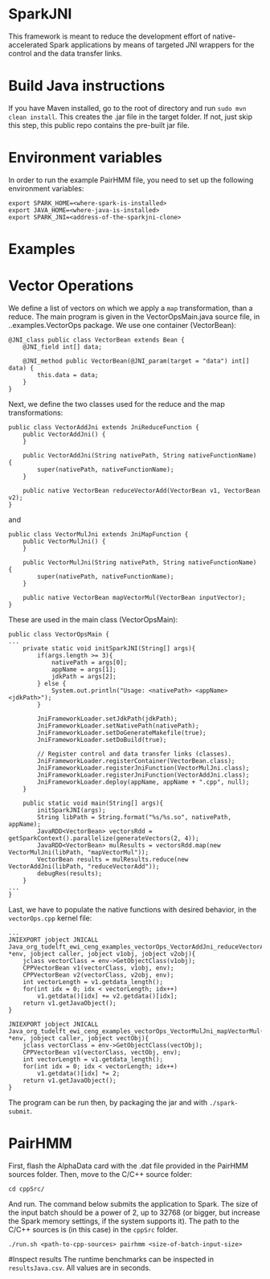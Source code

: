 # SparkJNI
This framework is meant to reduce the development effort of native-accelerated Spark applications by means of targeted JNI wrappers for the control and the data transfer links.

# Build Java instructions
If you have Maven installed, go to the root of directory and run ```sudo mvn clean install```. This creates the .jar file in the target folder. If not, just skip this step, this public repo contains the pre-built jar file.

# Environment variables
In order to run the example PairHMM file, you need to set up the following environment variables:
```
export SPARK_HOME=<where-spark-is-installed>
export JAVA_HOME=<where-java-is-installed>
export SPARK_JNI=<address-of-the-sparkjni-clone>
```

# Examples
# Vector Operations
We define a list of vectors on which we apply a ```map``` transformation, than a reduce. The main program is given in the VectorOpsMain.java source file, in ..examples.VectorOps package. We use one container (VectorBean):
```
@JNI_class public class VectorBean extends Bean {
    @JNI_field int[] data;

    @JNI_method public VectorBean(@JNI_param(target = "data") int[] data) {
        this.data = data;
    }
}
```
Next, we define the two classes used for the reduce and the map transformations:
```
public class VectorAddJni extends JniReduceFunction {
    public VectorAddJni() {
    }

    public VectorAddJni(String nativePath, String nativeFunctionName) {
        super(nativePath, nativeFunctionName);
    }

    public native VectorBean reduceVectorAdd(VectorBean v1, VectorBean v2);
}
```
and
```
public class VectorMulJni extends JniMapFunction {
    public VectorMulJni() {
    }

    public VectorMulJni(String nativePath, String nativeFunctionName) {
        super(nativePath, nativeFunctionName);
    }

    public native VectorBean mapVectorMul(VectorBean inputVector);
}
```
These are used in the main class (VectorOpsMain):
```
public class VectorOpsMain {
...
    private static void initSparkJNI(String[] args){
        if(args.length >= 3){
            nativePath = args[0];
            appName = args[1];
            jdkPath = args[2];
        } else {
            System.out.println("Usage: <nativePath> <appName> <jdkPath>");
        }

        JniFrameworkLoader.setJdkPath(jdkPath);
        JniFrameworkLoader.setNativePath(nativePath);
        JniFrameworkLoader.setDoGenerateMakefile(true);
        JniFrameworkLoader.setDoBuild(true);

        // Register control and data transfer links (classes).
        JniFrameworkLoader.registerContainer(VectorBean.class);
        JniFrameworkLoader.registerJniFunction(VectorMulJni.class);
        JniFrameworkLoader.registerJniFunction(VectorAddJni.class);
        JniFrameworkLoader.deploy(appName, appName + ".cpp", null);
    }

    public static void main(String[] args){
        initSparkJNI(args);
        String libPath = String.format("%s/%s.so", nativePath, appName);
        JavaRDD<VectorBean> vectorsRdd = getSparkContext().parallelize(generateVectors(2, 4));
        JavaRDD<VectorBean> mulResults = vectorsRdd.map(new VectorMulJni(libPath, "mapVectorMul"));
        VectorBean results = mulResults.reduce(new VectorAddJni(libPath, "reduceVectorAdd"));
        debugRes(results);
    }
...
}
```
Last, we have to populate the native functions with desired behavior, in the ```vectorOps.cpp``` kernel file:
```
...
JNIEXPORT jobject JNICALL Java_org_tudelft_ewi_ceng_examples_vectorOps_VectorAddJni_reduceVectorAdd(JNIEnv *env, jobject caller, jobject v1obj, jobject v2obj){
    jclass vectorClass = env->GetObjectClass(v1obj);
    CPPVectorBean v1(vectorClass, v1obj, env);
    CPPVectorBean v2(vectorClass, v2obj, env);
    int vectorLength = v1.getdata_length();
    for(int idx = 0; idx < vectorLength; idx++)
        v1.getdata()[idx] += v2.getdata()[idx];
    return v1.getJavaObject();
}

JNIEXPORT jobject JNICALL Java_org_tudelft_ewi_ceng_examples_vectorOps_VectorMulJni_mapVectorMul(JNIEnv *env, jobject caller, jobject vectObj){
    jclass vectorClass = env->GetObjectClass(vectObj);
    CPPVectorBean v1(vectorClass, vectObj, env);
    int vectorLength = v1.getdata_length();
    for(int idx = 0; idx < vectorLength; idx++)
        v1.getdata()[idx] *= 2;
    return v1.getJavaObject();
}
```
The program can be run then, by packaging the jar and with ```./spark-submit```.
# PairHMM
First, flash the AlphaData card with the .dat file provided in the PairHMM sources folder.
Then, move to the C/C++ source folder:
```
cd cppSrc/
```
And run. The command below submits the application to Spark. The size of the input batch should be a power of 2, up to 32768 (or bigger, but increase the Spark memory settings, if the system supports it). The path to the C/C++ sources is (in this case) in the ```cppSrc``` folder.
```
./run.sh <path-to-cpp-sources> pairhmm <size-of-batch-input-size>
```

#Inspect results
The runtime benchmarks can be inspected in ```resultsJava.csv```. All values are in seconds.

